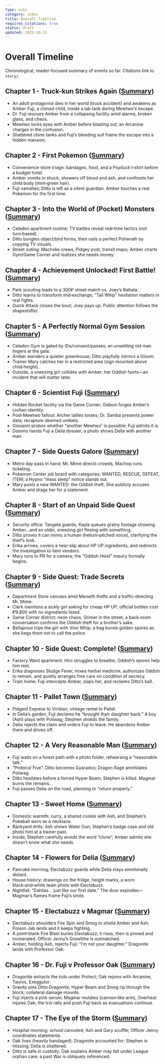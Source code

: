 ```yaml
---
type: wiki
category: index
title: Overall Timeline
requires_citations: true
status: draft
updated: 2025-10-12
---
```


# Overall Timeline

Chronological, reader-focused summary of events so far. Citations link to `story/`.

## Chapter 1 - Truck-kun Strikes Again ([Summary](../story/chapter1/_1summary.md))
- An adult protagonist dies in her world (truck accident) and awakens as Amber Fuji, a cloned child, inside a lab tank during Mewtwo's escape.
- Dr. Fuji rescues Amber from a collapsing facility amid alarms, broken glass, and chaos.
- Mewtwo locks eyes with Amber before blasting out; an Arcanine charges in the confusion.
- Shattered clone tanks and Fuji’s bleeding suit frame the escape into a hidden mansion.

## Chapter 2 - First Pokemon ([Summary](../story/chapter2/_2summary.md))
- Convenience store triage: bandages, food, and a Psyduck t‑shirt before a budget hotel.
- Amber vomits in shock, showers off blood and ash, and confronts her child body (mint‑green hair).
- Fuji vanishes; Ditto is left as a silent guardian. Amber touches a real Pokemon for the first time.

## Chapter 3 - Into the World of (Pocket) Monsters ([Summary](../story/chapter3/_3summary.md))
- Celadon apartment routine; TV battles reveal real‑time tactics (not turn‑based).
- Ditto bungles object/bird forms, then nails a perfect Poliwrath by copying TV visuals.
- Street outing: Machoke crews, Pidgey post, transit maps; Amber charts Gym/Game Corner and realizes she needs money.

## Chapter 4 - Achievement Unlocked! First Battle! ([Summary](../story/chapter4/_4summary.md))
- Park scouting leads to a 300₽ street match vs. Joey’s Rattata.
- Ditto learns to transform mid‑exchange; “Tail Whip” hesitation matters in real fights.
- Quick Attack closes the bout; Joey pays up. Public attention follows the shapeshifter.

## Chapter 5 - A Perfectly Normal Gym Session ([Summary](../story/chapter5/_5summary.md))
- Celadon Gym is gated by IDs/consent/passes; an unsettling old man lingers at the gate.
- Amber wanders a quieter greenhouse; Ditto playfully mirrors a Gloom.
- Trainer Mary catches her in a restricted area (sign mounted above child‑height).
- Outside, a sneezing girl collides with Amber; her Oddish faints—an incident that will matter later.

## Chapter 6 - Scientist Fuji ([Summary](../story/chapter6/_6summary.md))
- Hidden Rocket facility via the Game Corner; Gideon forges Amber’s civilian identity.
- Post‑Mewtwo fallout: Archer tallies losses; Dr. Samba presents power data; recapture deemed unlikely.
- Giovanni probes whether “another Mewtwo” is possible; Fuji admits it is.
- Domino hands Fuji a Delia dossier; a photo shows Delia with another man.

## Chapter 7 - Side Quests Galore ([Summary](../story/chapter7/_7summary.md))
- Metro day pass in hand; Mr. Mime directs crowds, Machop runs ticketing.
- Pokemon Center job board with categories: WANTED, RESCUE, DEFEAT, ITEM; a Hypno “mass sleep” notice stands out.
- Mary posts a new WANTED: the Oddish theft. She publicly accuses Amber and drags her for a statement.

## Chapter 8 - Start of an Unpaid Side Quest ([Summary](../story/chapter8/_8summary.md))
- Security office: Tangela guards; Kayla queues grainy footage showing Amber…and an older, sneezing girl fleeing with something.
- Ditto proves it can mimic a human (helium‑pitched voice), clarifying the thief’s look.
- Erika arrives, covers a near‑slip about HP UP ingredients, and redirects the investigation to item vendors.
- Mary runs to PR for a camera; the “Oddish Heist” inquiry formally begins.

## Chapter 9 - Side Quest: Trade Secrets ([Summary](../story/chapter9/_9summary.md))
- Department Store canvass amid Meowth thefts and a traffic‑directing Mr. Mime.
- Clerk mentions a sickly girl asking for cheap HP UP; official bottles cost ₽9,800 with no ingredients listed.
- Game Corner district: neon chaos, Grimer in the street; a back‑room conversation confirms the Oddish theft for a brother’s sake.
- Bellsprout trips the girl with Vine Whip; a bag bursts golden spores as she begs them not to call the police.

## Chapter 10 - Side Quest: Complete! ([Summary](../story/chapter10/_10summary.md))
- Factory Ward apartment: Hiro struggles to breathe; Oddish’s spores help him rest.
- Erika diagnoses Sludge Fever, mixes herbal medicine, authorizes Oddish to remain, and quietly arranges free care on condition of secrecy.
- Train home: Fuji intercepts Amber, slaps her, and reclaims Ditto’s ball.

## Chapter 11 - Pallet Town ([Summary](../story/chapter11/_11summary.md))
- Pidgeot Express to Viridian; vintage rental to Pallet.
- In Delia’s garden, Fuji declares he “brought their daughter back.” A boy (Ash) plays with Poliwag; Stephen shields the family.
- Delia rejects the claim and orders Fuji to leave. He abandons Amber there and drives off.

## Chapter 12 - A Very Reasonable Man ([Summary](../story/chapter12/_12summary.md))
- Fuji waits on a forest path with a photo folder, rehearsing a “reasonable talk.”
- “Protocol Five”: Ditto becomes Gyarados; Dragon Rage annihilates Poliwag.
- Ditto hesitates before a forced Hyper Beam; Stephen is killed. Magmar burns the remains.
- Fuji passes Delia on the road, planning to “return properly.”

## Chapter 13 - Sweet Home ([Summary](../story/chapter13/_13summary.md))
- Domestic warmth: curry, a shared cookie with Ash, and Stephen’s Pokeball worn as a necklace.
- Backyard drills: Ash shows Water Gun; Stephen’s badge case and old photo hint at a trainer past.
- Inside, Stephen carefully avoids the word “clone”; Amber admits she doesn’t know what she needs.

## Chapter 14 - Flowers for Delia ([Summary](../story/chapter14/_14summary.md))
- Pancake morning; Electabuzz guards while Delia stays emotionally distant.
- House history: drawings on the fridge, height marks, a worn black‑and‑white team photo with Electabuzz.
- Nightfall: “Dahlias… just like our first date.” The door explodes—Magmar’s flames frame Fuji’s smile.

## Chapter 15 - Electabuzz v Magmar ([Summary](../story/chapter15/_15summary.md))
- Electabuzz shoulders Fire Spin and Smog to shield Amber and Ash; Poison Jab lands and it keeps fighting.
- A point‑blank Fire Blast buries Electabuzz; it rises, then is pinned and incinerated. Officer Jenny’s Growlithe is outmatched.
- Amber, holding Ash, rejects Fuji: “I’m not your daughter.” Dragonite lands with Professor Oak.

## Chapter 16 - Dr. Fuji v Professor Oak ([Summary](../story/chapter16/_16summary.md))
- Dragonite extracts the kids under Protect; Oak rejoins with Arcanine, Tauros, Exeggutor.
- Gravity pins Ditto‑Dragonite; Hyper Beam and Smog rip through the block; collateral damage mounts.
- Fuji injects a pink serum; Magmar mutates (cannon‑like arm), Overheat injures Oak; the trio rally and push Fuji back as evacuations continue.

## Chapter 17 - The Eye of the Storm ([Summary](../story/chapter17/_17summary.md))
- Hospital morning: school canceled; Ash and Gary scuffle; Officer Jenny coordinates statements.
- Oak lives (heavily bandaged); Dragonite accounted for; Stephen is missing; Delia is shattered.
- Ditto is safe in custody; Oak explains Amber may fall under League orphan care; a past War is obliquely referenced.

